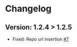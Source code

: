 # Changelog

## Version: 1.2.4 > 1.2.5
- Fixed: Repo url insertion [#7]

[#7]: https://github.com/johankladder/releaz-deployer/issues/7
